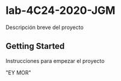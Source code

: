 # lab-4C24-2020-JGM 

Descripción breve del proyecto

## Getting Started

Instrucciones para empezar el proyecto

"EY MOR"